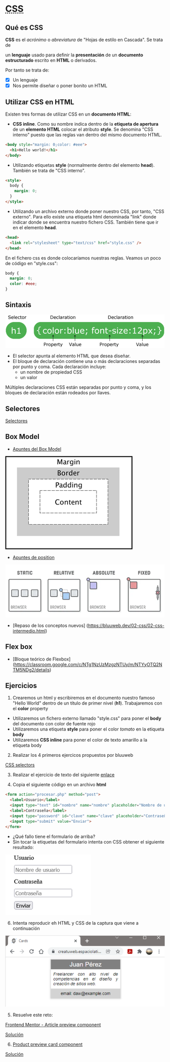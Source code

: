 # <abbr title="Cascading Style Sheets">CSS</abbr>

## Qué es CSS

__CSS__ es el _acrónimo_ o _abreviatura_ de "Hojas de estilo en Cascada". Se trata de

  un __lenguaje__ usado para definir la __presentación__ de un __documento estructurado__ escrito en __HTML__ o derivados.

Por tanto se trata de:

- [x] Un lenguaje
- [x] Nos permite diseñar o poner bonito un HTML

## Utilizar CSS en HTML

Existen tres formas de utilizar CSS en un __documento HTML__:

- __CSS inline__. Como su nombre indica dentro de la __etiqueta de apertura__ de un __elemento HTML__ colocar el atributo __style__. Se denomina "CSS interno" puesto que las reglas van dentro del mismo documento HTML. 

```html
<body style="margin: 0;color: #eee">
  <h1>Hello world!</h1>
</body>
```

- Utilizando etiquetas __style__ (normalmente dentro del elemento __head__). También se trata de "CSS interno".

```html
<style>
  body {
    margin: 0;
  }
</style>
```

- Utilizando un archivo externo donde poner nuestro CSS, por tanto, "CSS externo". Para ello existe una etiqueta html denominada "link" donde indicar donde se encuentra nuestro fichero CSS. También tiene que ir en el elemento __head__.

```html
<head>
  <link rel="stylesheet" type="text/css" href="style.css" />
</head>
```

En el fichero css es donde colocaríamos nuestras reglas. Veamos un poco de código en "style.css":

```css
body {
  margin: 0;
  color: #eee;
}
```

## Sintaxis

![Sintaxis CSS](./assets/selector.gif)

- El selector apunta al elemento HTML que desea diseñar.
- El bloque de declaración contiene una o más declaraciones separadas por punto y coma. Cada declaración incluye:
  - un nombre de propiedad CSS
  - un valor

Múltiples declaraciones CSS están separadas por punto y coma, y ​​los bloques de declaración están rodeados por llaves.

## Selectores

[Selectores](https://bluuweb.dev/02-css/#selectores)

## Box Model
- [Apuntes del Box Model](https://drive.google.com/file/d/1Yh3GQitJgldK16cjelrtfM4tbsuXEI52/view?usp=sharing)

![Box Model](./assets/boxmodel.gif)

- [Apuntes de position](https://classroom.google.com/c/NTg1NzUzMzgzNTUy/m/NTkyMzY0MDcwNjg5/details)

![Position](./assets/position.webp)

- [Repaso de los conceptos nuevos] (https://bluuweb.dev/02-css/02-css-intermedio.html)

## Flex box

- [Bloque teórico de Flexbox] (https://classroom.google.com/c/NTg1NzUzMzgzNTUy/m/NTYyOTQ2NTM5NDg2/details)

## Ejercicios

1. Crearemos un html y escribiremos en el documento nuestro famoso "Hello World" dentro de un título de primer nivel (__h1__). Trabajaremos con el __color__ property
  - Utilizaremos un fichero externo llamado "style.css" para poner el __body__ del documento con color de fuente rojo
  - Utilizaremos una etiqueta __style__ para poner el color _tomato_ en la etiqueta __body__ 
  - Utilizaremos __CSS inline__ para poner el color de texto amarillo a la etiqueta body

2. Realizar los 4 primeros ejercicos propuestos por bluuweb

[CSS selectors](https://www.w3schools.com/css/exercise.asp?filename=exercise_selectors1)

3. Realizar el ejercicio de texto del siguiente [enlace](https://github.com/webferrol/css-simple-text)

4. Copia el siguiente código en un archivo __html__

```html
<form action="procesar.php" method="post">
  <label>Usuario</label>  
  <input type="text" id="nombre" name="nombre" placeholder="Nombre de usuario">
  <label>Contraseña</label>  
  <input type="password" id="clave" name="clave" placeholder="Contraseña">  
  <input type="submit" value="Enviar">  
</form>
```
- ¿Qué fallo tiene el formulario de arriba?
- Sin tocar la etiquetas del formulario intenta con CSS obtener el siguiente resultado:

![Resultado](./assets/screenshot-form-css.png)

6. Intenta reproducir eh HTML y CSS de la captura que viene a continuación

![card](./assets/screenshot-card.png)

5. Resuelve este reto:

[Frontend Mentor - Article preview component](https://www.frontendmentor.io/challenges/article-preview-component-dYBN_pYFT)

[Solución](https://github.com/webferrol/article-preview-component-master)

6. [Product preview card component](https://www.frontendmentor.io/challenges/product-preview-card-component-GO7UmttRfa)

[Solución](https://github.com/webferrol/frontend-mentor-product-preview-card)
